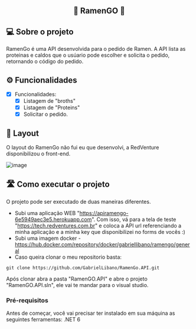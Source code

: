 <h2 align="center"> 
	🚧 RamenGO 🚧
</h2>

## 💻 Sobre o projeto

RamenGo é uma API desenvolvida para o pedido de Ramen. A API lista as proteinas e caldos que o usúario pode escolher e solicita o pedido, retornando o código do pedido.

## ⚙️ Funcionalidades

- [x] Funcionalidades:
  - [x] Listagem de "broths"
  - [x] Listagem de "Proteins" 
  - [x] Solicitar o pedido.
  
## 🎨 Layout

O layout do RamenGo não fui eu que desenvolvi, a RedVenture disponibilizou o front-end.

![image](https://github.com/GabrielLibano/RamenGo.API/assets/64979006/90e50088-3241-4836-948d-84bac1d564ad)

## 🛣️ Como executar o projeto

O projeto pode ser executado de duas maneiras diferentes.
 - Subi uma aplicação WEB "https://apiramengo-6e5949aec3e5.herokuapp.com". Com isso, vá para a tela de teste "https://tech.redventures.com.br" e coloca a API url referenciando a minha aplicação e a minha key que disponibilizei no forms de vocês :)
 - Subi uma imagem docker - https://hub.docker.com/repository/docker/gabriellibano/ramengo/general
 - Caso queira clonar o meu repositorio basta:
```
git clone https://github.com/GabrielLibano/RamenGo.API.git
```
  Após clonar abra a pasta "RamenGO.API" e abre o projeto "RamenGO.API.sln", ele vai te mandar para o visual studio.

### Pré-requisitos

Antes de começar, você vai precisar ter instalado em sua máquina as seguintes ferramentas:
.NET 6
